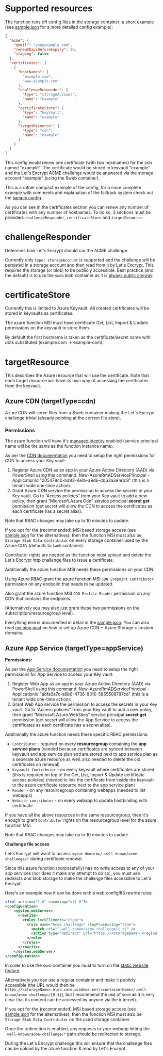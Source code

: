 # Supported resources

The function runs off config files in the storage container; a short example (see [sample.json](./LetsEncrypt.Func/sample.json) for a more detailed config example):

``` json
{
  "acme": {
    "email": "you@example.com",
    "renewXDaysBeforeExpiry": 30,
    "staging": false
  },
  "certificates": [
    {
      "hostNames": [
        "example.com",
        "www.example.com"
      ],
      "challengeResponder": {
        "type": "storageAccount",
        "name": "example"
      },
      "certificateStore": {
        "type": "keyVault",
        "name": "example"
      },
      "targetResource": {
        "type": "cdn",
        "name": "example"
      }
    }
  ]
}
```

This config would renew one certificate (with two hostnames) for the cdn named "example". The certificate would be stored in keyvault "example" and the Let's Encrypt ACME challenge would be answered via the storage account "example" (using the $web container).

This is a rather compact example of the config, for a more complete example with comments and explanation of the fallback system check out the [sample config](./LetsEncrypt.Func/sample.json).

As you can see in the certificates section you can renew any number of certificates with any number of hostnames. To do so, 3 sections must be provided: `challengeResponder`, `certificateStore` and `targetResource`.

# challengeResponder

Determins how Let's Encrypt should run the ACME challenge.

Currently only `type: storageAccount` is supported and the challenge will be persisted in a storage account and then read from it by Let's Encrypt. This requires the storage (or blob) to be publicly accessible. Best practice (and the default) is to use the `$web` blob container as it is [always public anyway](https://docs.microsoft.com/en-us/azure/storage/blobs/storage-blob-static-website).

# certificateStore

Currently this is limited to Azure Keyvault. All created certificates will be stored in keyvaults as certificates.

The azure function MSI must have certificate Get, List, Import & Update permissions on the keyvault to store them.

By default the first hostname is taken as the certificate/secret name with dots substituted (example.com -> example-com).

# targetResource

This describes the Azure resource that will use the certificate. Note that each target resource will have its own way of accessing the certificates from the keyvault.

## Azure CDN (targetType=cdn)

Azure CDN will serve files from a $web container making the Let's Encrypt challenge trivial (already pointing at the correct file store).

### Permissions

The azure function will have it's [managed identity](https://docs.microsoft.com/azure/active-directory/managed-identities-azure-resources/overview) enabled (service principal name will be the same as the function instance name).

As per the [CDN documentation](https://docs.microsoft.com/en-us/azure/cdn/cdn-custom-ssl?tabs=option-2-enable-https-with-your-own-certificate#register-azure-cdn) you need to setup the right permissions for CDN to access your Key vault:

1) Register Azure CDN as an app in your Azure Active Directory (AAD) via PowerShell using this command: New-AzureRmADServicePrincipal -ApplicationId "205478c0-bd83-4e1b-a9d6-db63a3e1e1c8" (this is a tenant wide one-time action).
2) Grant Azure CDN service the permission to access the secrets in your Key vault. Go to “Access policies” from your Key vault to add a new policy, then grant “Microsoft.Azure.Cdn” service principal **secret get** permission (get secret will allow the CDN to access the certificates as each certificate has a secret alias).

Note that RBAC changes may take up to 10 minutes to update.

If you opt for the (recommended) MSI based storage access (see [sample.json](./LetsEncrypt.Func/sample.json) for the alternatives), then the function MSI must also be `Storage Blob Data Contributor` on every storage container used by the Azure CDN (defaults to `$web` container).

Contributor rights are needed as the function must upload and delete the Let's Encrypt http challenge files to issue a certificate.

Additionally the azure function MSI needs these permissions on your CDN:

Using Azure RBAC grant the azure function MSI `CDN Endpoint Contributor` permission on any endpoint that needs to be updated.

Also grant the azure function MSI `CDN Profile Reader` permission on any CDN that contains the endpoints.

(Alternatively you may also just grant these two permissions on the subscription/resourcegroup level).

Everything else is documented in detail in the [sample.json](./LetsEncrypt.Func/sample.json). You can also read [my blog post](https://marcstan.net/blog/2019/07/12/Static-websites-via-Azure-Storage-and-CDN/) on how to set up Azure CDN + Azure Storage + custom domains.

## Azure App Service (targetType=appService)

**Permissions:**

As per the [App Service documentation](https://azure.github.io/AppService/2016/05/24/Deploying-Azure-Web-App-Certificate-through-Key-Vault.html) you need to setup the right permissions for App Service to access your Key vault:

1) Register Web App as an app in your Azure Active Directory (AAD) via PowerShell using this command: New-AzureRmADServicePrincipal -ApplicationId "abfa0a7c-a6b6-4736-8310-5855508787cd" (this is a tenant wide one-time action).
2) Grant Web App service the permission to access the secrets in your Key vault. Go to “Access policies” from your Key vault to add a new policy, then grant “Microsoft.Azure.WebSites” service principal **secret get** permission (get secret will allow the App Service to access the certificates as each certificate has a secret alias).

Additionally the azure function needs these specific RBAC permissions:

* `Contributor` - required on every **resourcegroup** containing the **app service plans** (needed because certificates are synced between keyvault and app service plan and are stored next to app service plan as a seperate azure resource as well. also needed to delete the old certificates on renewal)
* `Keyvault Contributor` - on every keyvault where certificates are stored (this is required on top of the Get, List, Import & Update certificate access policies) (needed to link the certificate from inside the keyvault to the azure certificate resource next to the app service plan)
* `Reader` - on any resourcegroup containing webapps (needed to list webapps)
* `Website contributor` - on every webapp to update hostbinding with certificate

If you have all the above resources in the same resourcegroup, then it's enough to grant `Contributor` rights on the resourcegroup level for the azure function MSI.

Note that RBAC changes may take up to 10 minutes to update.

**Challenge file access**

Let's Encrypt will want to access `<your domain>/.well-known/acme-challenge/*` during certificate renewal.

Since this azure function (purposefully) has no write access to any of your app services (nor does it make any attempt to do so), you must use redirects and blob storage to make the challenge files accessible to Let's Encrypt.

Here's an example how it can be done with a web.config/IIS rewrite rules:
``` xml
<?xml version="1.0" encoding="utf-8"?>
<configuration>
    <system.webServer>
      <rewrite>
        <rules lockElements="clear">
          <rule name="Acme challenge" stopProcessing="true">
            <match url="^.well-known/acme-challenge/(.+)" />
            <action type="Redirect" url="https://<storageName>.<region>.web.core.windows.net/.well-known/acme-challenge/{R:1}" redirectType="Temporary" />
          </rule> 
        </rules>
      </rewrite>
    </system.webServer>
</configuration>
```

In order to use the `$web` container you must to turn on the [static website feature](https://docs.microsoft.com/en-us/azure/storage/blobs/storage-blob-static-website).

Alternatively you can use a regular container and make it publicly accessible (the URL would then be `https://<storageName>.blob.core.windows.net/<containerName>/.well-known/acme-challenge/{R:1}`), but I recommend the use of `$web` as it is very clear that its content can be accessed by anyone via the internet).

If you opt for the (recommended) MSI based storage access (see [sample.json](./LetsEncrypt.Func/sample.json) for the alternatives), then the function MSI must also be `Storage Blob Data Contributor` on the used storage container.

Once the redirection is enabled, any requests to your webapp hitting the `.well-known/acme-challenge/*` path should be redirected to storage.

During the Let's Encrypt challenge this will ensure that the challenge files can be upload by the azure function & read by Let's Encrypt.
